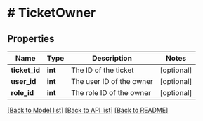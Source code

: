 # # TicketOwner

## Properties

Name | Type | Description | Notes
------------ | ------------- | ------------- | -------------
**ticket_id** | **int** | The ID of the ticket | [optional]
**user_id** | **int** | The user ID of the owner | [optional]
**role_id** | **int** | The role ID of the owner | [optional]

[[Back to Model list]](../../README.md#models) [[Back to API list]](../../README.md#endpoints) [[Back to README]](../../README.md)

